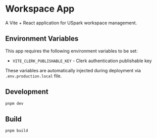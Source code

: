 # Workspace App

A Vite + React application for USpark workspace management.

## Environment Variables

This app requires the following environment variables to be set:

- `VITE_CLERK_PUBLISHABLE_KEY` - Clerk authentication publishable key

These variables are automatically injected during deployment via `.env.production.local` file.

## Development

```bash
pnpm dev
```

## Build

```bash
pnpm build
```
